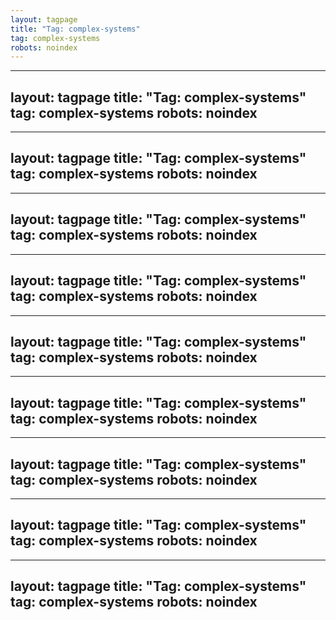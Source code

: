 ```yaml
---
layout: tagpage
title: "Tag: complex-systems"
tag: complex-systems
robots: noindex
---
```

---
layout: tagpage
title: "Tag: complex-systems"
tag: complex-systems
robots: noindex
---
---
layout: tagpage
title: "Tag: complex-systems"
tag: complex-systems
robots: noindex
---
---
layout: tagpage
title: "Tag: complex-systems"
tag: complex-systems
robots: noindex
---
---
layout: tagpage
title: "Tag: complex-systems"
tag: complex-systems
robots: noindex
---
---
layout: tagpage
title: "Tag: complex-systems"
tag: complex-systems
robots: noindex
---
---
layout: tagpage
title: "Tag: complex-systems"
tag: complex-systems
robots: noindex
---
---
layout: tagpage
title: "Tag: complex-systems"
tag: complex-systems
robots: noindex
---
---
layout: tagpage
title: "Tag: complex-systems"
tag: complex-systems
robots: noindex
---
---
layout: tagpage
title: "Tag: complex-systems"
tag: complex-systems
robots: noindex
---

